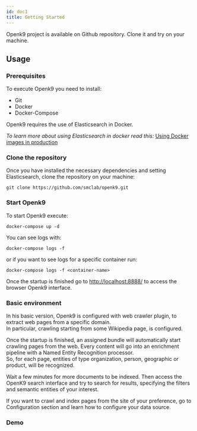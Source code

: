 ```yaml
---
id: doc1
title: Getting Started
---
```


Openk9 project is available on Github repository. Clone it and try on your machine.

## Usage

### Prerequisites

To execute Openk9 you need to install:

- Git
- Docker
- Docker-Compose

Openk9 requires the use of Elasticsearch in Docker. 

*To learn more about using Elasticsearch in docker read this:* [Using Docker images in production](https://www.elastic.co/guide/en/elasticsearch/reference/current/docker.html#docker-prod-prerequisites)

### Clone the repository

Once you have installed the necessary dependencies and setting Elasticsearch, clone the repository on your machine:

```
git clone https://github.com/smclab/openk9.git
```

### Start Openk9

To start Openk9 execute:

```
docker-compose up -d
```

You can see logs with:

```
docker-compose logs -f
```

or if you want to see logs for a specific container run:

```
docker-compose logs -f <container-name>
```

Once the startup is finished go to [http://localhost:8888/](http://localhost:8888/) to access the browser Openk9 interface.

### Basic environment

In his basic version, Openk9 is configured with web crawler plugin, to extract web pages from a specific domain.<br />
In particular, crawling starting from some Wikipedia page, is configured.

Once the startup is finished, an assigned bundle will automatically start crawling pages from the web. Every content will go into an enrichment pipeline with a Named Entity Recognition processor. <br />
So, for each page, entities of type organization, person, geographic or product, will be recognized.

Wait a few minutes for more documents to be indexed. Then access the OpenK9 search interface and try to search for results, specifying the filters and semantic entities of your interest.

If you want to crawl and index pages from the site of your preference, go to Configuration section and learn how to configure your data source. 

### Demo